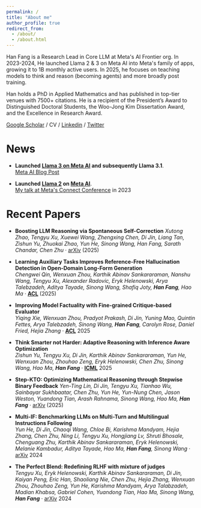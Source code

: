 ```yaml
---
permalink: /
title: "About me"
author_profile: true
redirect_from: 
  - /about/
  - /about.html
---
```


Han Fang is a Research Lead in Core LLM at Meta's AI Frontier org. In 2023-2024, He launched Llama 2 & 3 on Meta AI into Meta's family of apps, growing it to 1B monthly active users. In 2025, he focuses on teaching models to think and reason (becoming agents) and more broadly post training.
​

Han holds a PhD in Applied Mathematics and has published in top-tier venues with 7500+ citations. He is a recipient of the President’s Award to Distinguished Doctoral Students, the Woo-Jong Kim Dissertation Award, and the Excellence in Research Award.

[Google Scholar](https://scholar.google.com/citations?user=mQIqIVwAAAAJ) / CV / [Linkedin](https://www.linkedin.com/in/hfang15/) / [Twitter](https://x.com/Han_Fang_)


News
======
* **Launched [Llama 3 on Meta AI](https://ai.meta.com/blog/meta-llama-3/) and subsequently Llama 3.1**.  
  [Meta AI Blog Post](https://ai.meta.com/blog/meta-llama-3-1/)

* **Launched [Llama 2](https://about.fb.com/news/2023/09/introducing-ai-powered-assistants-characters-and-creative-tools/) on [Meta AI](https://www.meta.ai/)**.  
  [My talk at Meta's Connect Conference](https://developers.facebook.com/videos/2023/building-metas-next-generation-ai-product-experiences-with-llama/) in 2023


Recent Papers
======
* **Boosting LLM Reasoning via Spontaneous Self-Correction**
  *Xutong Zhao, Tengyu Xu, Xuewei Wang, Zhengxing Chen, Di Jin, Liang Tan, Zishun Yu, Zhuokai Zhao, Yun He, Sinong Wang, Han Fang, Sarath Chandar, Chen Zhu* · [arXiv](https://arxiv.org/abs/2506.06923) (2025)

* **Learning Auxiliary Tasks Improves Reference-Free Hallucination Detection in Open-Domain Long-Form Generation**  
  *Chengwei Qin, Wenxuan Zhou, Karthik Abinav Sankararaman, Nanshu Wang, Tengyu Xu, Alexander Radovic, Eryk Helenowski, Arya Talebzadeh, Aditya Tayade, Sinong Wang, Shafiq Joty, **Han Fang**, Hao Ma* · [**ACL**](https://arxiv.org/abs/2505.12265) (2025)

* **Improving Model Factuality with Fine-grained Critique-based Evaluator**  
  *Yiqing Xie, Wenxuan Zhou, Pradyot Prakash, Di Jin, Yuning Mao, Quintin Fettes, Arya Talebzadeh, Sinong Wang, **Han Fang**, Carolyn Rose, Daniel Fried, Hejia Zhang* · [**ACL**](https://arxiv.org/abs/2410.18359) 2025

* **Think Smarter not Harder: Adaptive Reasoning with Inference Aware Optimization**  
  *Zishun Yu, Tengyu Xu, Di Jin, Karthik Abinav Sankararaman, Yun He, Wenxuan Zhou, Zhouhao Zeng, Eryk Helenowski, Chen Zhu, Sinong Wang, Hao Ma, **Han Fang*** · [**ICML**](https://arxiv.org/abs/2501.17974) 2025 

* **Step-KTO: Optimizing Mathematical Reasoning through Stepwise Binary Feedback**
  *Yen-Ting Lin, Di Jin, Tengyu Xu, Tianhao Wu, Sainbayar Sukhbaatar, Chen Zhu, Yun He, Yun-Nung Chen, Jason Weston, Yuandong Tian, Arash Rahnama, Sinong Wang, Hao Ma, **Han Fang*** · [arXiv](https://arxiv.org/abs/2501.10799) (2025)

* **Multi-IF: Benchmarking LLMs on Multi-Turn and Multilingual Instructions Following**  
  *Yun He, Di Jin, Chaoqi Wang, Chloe Bi, Karishma Mandyam, Hejia Zhang, Chen Zhu, Ning Li, Tengyu Xu, Hongjiang Lv, Shruti Bhosale, Chenguang Zhu, Karthik Abinav Sankararaman, Eryk Helenowski, Melanie Kambadur, Aditya Tayade, Hao Ma, **Han Fang**, Sinong Wang* · [arXiv](https://arxiv.org/abs/2410.15553) 2024

* **The Perfect Blend: Redefining RLHF with mixture of judges**  
  *Tengyu Xu, Eryk Helenowski, Karthik Abinav Sankararaman, Di Jin, Kaiyan Peng, Eric Han, Shaoliang Nie, Chen Zhu, Hejia Zhang, Wenxuan Zhou, Zhouhao Zeng, Yun He, Karishma Mandyam, Arya Talabzadeh, Madian Khabsa, Gabriel Cohen, Yuandong Tian, Hao Ma, Sinong Wang, **Han Fang*** · [arXiv](https://arxiv.org/abs/2409.20370) 2024
